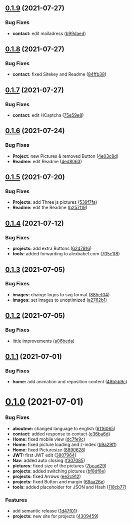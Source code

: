 ## [0.1.9](https://github.com/Jamaki5/Next-Website/compare/v0.1.8...v0.1.9) (2021-07-27)


### Bug Fixes

* **contact:** edit mailadress ([b99daed](https://github.com/Jamaki5/Next-Website/commit/b99daed1ae634aa1f66508e1c3791154e262fa9c))

## [0.1.8](https://github.com/Jamaki5/Next-Website/compare/v0.1.7...v0.1.8) (2021-07-27)


### Bug Fixes

* **contact:** fixed Sitekey and Readme ([84ffb38](https://github.com/Jamaki5/Next-Website/commit/84ffb384c612a9c5bf611020c4b428bcb37dd728))

## [0.1.7](https://github.com/Jamaki5/Next-Website/compare/v0.1.6...v0.1.7) (2021-07-27)


### Bug Fixes

* **contact:** edit HCaptcha ([75e59e8](https://github.com/Jamaki5/Next-Website/commit/75e59e8bd50dbdf3b4b385f1edde28e9cd36a549))

## [0.1.6](https://github.com/Jamaki5/Next-Website/compare/v0.1.5...v0.1.6) (2021-07-24)


### Bug Fixes

* **Project:** new Pictures & removed Button ([4e03c8d](https://github.com/Jamaki5/Next-Website/commit/4e03c8d373123e02146e88368fa497dc4847c44f))
* **Readme:** edit Readme ([4ed8063](https://github.com/Jamaki5/Next-Website/commit/4ed8063c869fb08944bf8868d814373da36b076d))

## [0.1.5](https://github.com/Jamaki5/Next-Website/compare/v0.1.4...v0.1.5) (2021-07-20)


### Bug Fixes

* **Projects:** add Three js pictures ([539f7fa](https://github.com/Jamaki5/Next-Website/commit/539f7faff9bffae92a0e2e5c55fdd7c13ca6b503))
* **Readme:** edit the Readme ([b257f19](https://github.com/Jamaki5/Next-Website/commit/b257f192e1ed3abef354311d00b08259fc0e8ce6))

## [0.1.4](https://github.com/Jamaki5/Next-Website/compare/v0.1.3...v0.1.4) (2021-07-12)


### Bug Fixes

* **projects:** add extra Buttons ([6247916](https://github.com/Jamaki5/Next-Website/commit/6247916fb3400862bbe123cdb02d13ee77d0367c))
* **tools:** added forwarding to alexbabel.com ([705c1f8](https://github.com/Jamaki5/Next-Website/commit/705c1f8de19739d4abd8ef542a927214db5725c3))

## [0.1.3](https://github.com/Jamaki5/Next-Website/compare/v0.1.2...v0.1.3) (2021-07-05)


### Bug Fixes

* **images:** change logos to svg format ([885ef04](https://github.com/Jamaki5/Next-Website/commit/885ef047eac8d35dd3085f7555f7c8ed00c4e334))
* **images:** set images to unoptimized ([a2762b1](https://github.com/Jamaki5/Next-Website/commit/a2762b1358d407c38f0374d9a79a5cafc6e743a8))

## [0.1.2](https://github.com/Jamaki5/Next-Website/compare/v0.1.1...v0.1.2) (2021-07-05)


### Bug Fixes

* little improvements ([a06beda](https://github.com/Jamaki5/Next-Website/commit/a06bedaa3c77a4da10afbf77d2905df219387b2b))

## [0.1.1](https://github.com/Jamaki5/Next-Website/compare/v0.1.0...v0.1.1) (2021-07-01)


### Bug Fixes

* **home:** add animation and reposition content ([48b5b9c](https://github.com/Jamaki5/Next-Website/commit/48b5b9c1b4450313daa5bae7efc369fea6d56b16))

# [0.1.0](https://github.com/Jamaki5/Next-Website/compare/v0.0.4...v0.1.0) (2021-07-01)


### Bug Fixes

* **aboutme:** changed language to english ([6116065](https://github.com/Jamaki5/Next-Website/commit/611606526cb631f285eedf021059dcbc1dc4ffff))
* **contact:** added response to contact ([e36ba6d](https://github.com/Jamaki5/Next-Website/commit/e36ba6d9a0883abbf2d840e6ded4289370c73ca6))
* **Home:** fixed mobile view ([dc7fe9c](https://github.com/Jamaki5/Next-Website/commit/dc7fe9c4792acae15cecc97b93993f3ac79c7dd8))
* **Home:** fixed picture loading and z-index ([b9a29ff](https://github.com/Jamaki5/Next-Website/commit/b9a29ff40bd2d1d17a60ca911cd5c0f0548478bc))
* **Home:** fixed Picturesize ([8890628](https://github.com/Jamaki5/Next-Website/commit/88906280ed8123b942f934005eb7818678d68c65))
* **JWT:** first JWT edit ([3807964](https://github.com/Jamaki5/Next-Website/commit/3807964908d7b79da8318f3827eb14b3ce240b80))
* **Nav:** added auto closing ([f307085](https://github.com/Jamaki5/Next-Website/commit/f30708521ffa72974320f44d358f4df85e51ad18))
* **pictures:** fixed size of the pictures ([7bcad29](https://github.com/Jamaki5/Next-Website/commit/7bcad2985d5f010401df8d755f2d28983a4b806c))
* **projects:** added switching pictures ([bf8df8e](https://github.com/Jamaki5/Next-Website/commit/bf8df8e347ccf48df277870f3181dc16ff3d0738))
* **projects:** fixed Arrows ([ee2c912](https://github.com/Jamaki5/Next-Website/commit/ee2c912988cf5df92f63f80b77539c90ab3faa46))
* **projects:** fixed Button and margin ([69aa26e](https://github.com/Jamaki5/Next-Website/commit/69aa26e06ff8049aade8918771691c1fed93bb1c))
* **tools:** added placeholder for JSON and Hash ([118cb77](https://github.com/Jamaki5/Next-Website/commit/118cb778e56c1b37e14cb9ed0f52c9f358e4cec3))


### Features

* add semantic release ([1d47f01](https://github.com/Jamaki5/Next-Website/commit/1d47f01af688f3b62201f2ed437f6fb29fda46ac))
* **projects:** new site for projects ([4309459](https://github.com/Jamaki5/Next-Website/commit/4309459ac47e1d2a2970db06c632e27b22e2d4a0))

